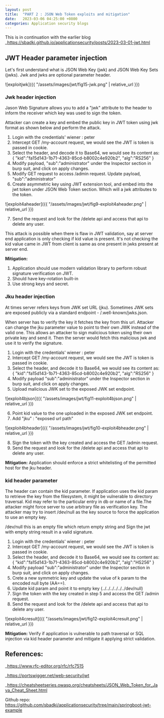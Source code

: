 ```yaml
---
layout: post
title:  "PART 2 : JSON Web Token exploits and mitigation"
date:   2023-03-06 04:25:00 +0800
categories: Application security blogs
---
```

This is in continuation with the earlier blog _https://sbadki.github.io/applicationsecurity/posts/2023-03-01-jwt.html

## JWT Header parameter injection ##

Let's first understand what is JSON Web Key (jwk) and  JSON Web Key Sets (jwks). Jwk and jwks are optional parameter header. 

![exploitjwk]({{ "/assets/images/jwt/fig15-jwk.png" | relative_url }})

### Jwk header injection ###

Jason Web Signature allows you to add a "jwk" attribute to the header to inform the receiver which key was used to sign the token. 

Attacker can create a key and embed the public key in JWT token using jwk format as shown below and perform the attack.

1. Login with the credentials' wiener : peter
2. Intercept GET /my-account request, we would see the JWT is token is passed in cookie.
3. Select the header, and decode it to Base64, we would see its content as:
   {
   "kid":"fa15d143-1b71-4363-85cd-b8002c4e920b2",
   "alg":"RS256"
   }
4. Modify payload, "sub":"administrator" under the Inspector section in burp suit, and click on apply changes.
5. Modify GET request to access /admin request. Update payload, "sub":"administrator" 
6. Create asymmetric key using JWT extension tool, and embed into the jwt token under JSON Web Token section. Which will a jwk attributes to the token.

![exploit4aheader]({{ "/assets/images/jwt/fig9-exploit4aheader.png" | relative_url }})

7. Send the request and look for the /delete api and access that api to delete any user.

This attack is possible when there is flaw in JWT validation, say at server end application is only checking if kid value is present. 
It's not checking the kid value came in JWT from client is same as one present in jwks present at server end.

**Mitigation:** 
1. Application should use modern validation library to perform robust signature verification on JWT.
2. Should have key-rotation built-in
3. Use strong keys and secret.

### Jku header injection ###

At times server refers keys from JWK set URL (jku). Sometimes JWK sets are exposed publicly via a standard endpoint - /.well-known/jwks.json.

When server has to verify the key it fetches the key from this url. Attacker can change the jku parameter value to point to their own JWK instead of the
valid one. This allows an attacker to sign malicious token using their own private key and send it. Then the server would fetch this malicious jwk and use it
to verify the signature.

1. Login with the credentials' wiener : peter
2. Intercept GET /my-account request, we would see the JWT is token is passed in cookie.
3. Select the header, and decode it to Base64, we would see its content as:
   {
   "kid":"fa15d143-1b71-4363-85cd-b8002c4e920b2",
   "alg":"RS256"
   }
4. Modify payload "sub":"administrator" under the Inspector section in burp suit, and click on apply changes.
5. Upload malicious JWK set to the exposed JWK set endpoint.

![exploit4bjson]({{ "/assets/images/jwt/fig11-exploit4bjson.png" | relative_url }})

6. Point kid value to the one uploaded in the exposed JWK set endpoint.
7. Add "jku" : "exposed url path"

![exploit4bheader]({{ "/assets/images/jwt/fig10-exploit4bheader.png" | relative_url }})

8. Sign the token with the key created and access the GET /admin request.
9. Send the request and look for the /delete api and access that api to delete any user.

**Mitigation:** Application should enforce a strict whitelisting of the permitted host for the jku header.

### kid header parameter ###

The header can contain the kid parameter. If application uses the kid param to retrieve the key from the filesystem, it might be vulnerable to directory 
traversal. Kid may refer to the particular entry in db or name of a file.The attacker might force server to use arbitrary file as verification key. 
The attacker may try to insert /dev/null as the key source to force the application to use an empty key.

/dev/null  this is an empty file which return empty string and Sign the jwt with empty string result in a valid signature.

1. Login with the credentials' wiener : peter
2. Intercept GET /my-account request, we would see the JWT is token is passed in cookie.
3. Select the header, and decode it to Base64, we would see its content as:
   {
   "kid":"fa15d143-1b71-4363-85cd-b8002c4e920b2",
   "alg":"HS256"
   }
4. Modify payload "sub":"administrator" under the Inspector section in burp suit, and click on apply changes.
5. Crete a new symmetric key and update the value of k param to the encoded null byte (AA==).
6. Update kid param and point it to empty key (../../../../../../dev/null)
7. Sign the token with the key created in step 5 and access the GET /admin request.
8. Send the request and look for the /delete api and access that api to delete any user.

![exploit4cresult]({{ "/assets/images/jwt/fig12-exploit4cresult.png" | relative_url }})

**Mitigation:** Verify if application is vulnerable to path traversal or SQL injection via kid header parameter and mitigate it applying strict validation.

## References: ##

_https://www.rfc-editor.org/rfc/rfc7515

_https://portswigger.net/web-security/jwt

_https://cheatsheetseries.owasp.org/cheatsheets/JSON_Web_Token_for_Java_Cheat_Sheet.html

Github repo: https://github.com/sbadki/applicationsecurity/tree/main/springboot-jwt-example